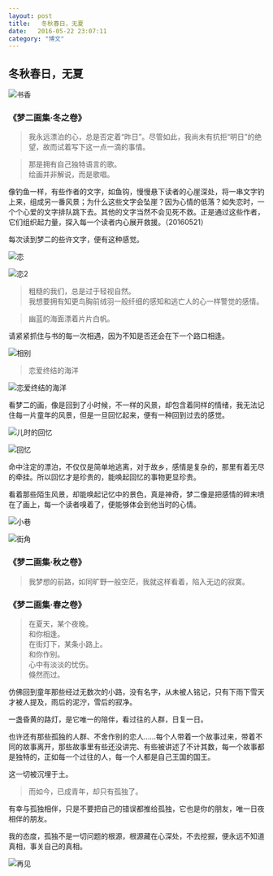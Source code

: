 ```yaml
---
layout: post
title:   冬秋春日，无夏
date:   2016-05-22 23:07:11
category: "博文"
---
```

## 冬秋春日，无夏

![书香](http://7xoc51.com1.z0.glb.clouddn.com/1.jpg)

### 《梦二画集·冬之卷》  

>我永远漂泊的心，总是否定着“昨日”。尽管如此，我尚未有抗拒“明日”的绝望，故而试着写下这一点一滴的事情。

>那是拥有自己独特语言的歌。  
 绘画并非解说，而是歌唱。  

像钓鱼一样，有些作者的文字，如鱼钩，慢慢悬下读者的心崖深处，将一串文字钓上来，组成另一番风景；为什么这些文字会坠崖？因为心情的低落？如失恋时，一个个心爱的文字排队跳下去。其他的文字当然不会见死不救。正是通过这些作者，它们组织起力量，探入每一个读者内心展开救援。（20160521）  

每次读到梦二的些许文字，便有这种感觉。  

![恋](http://7xoc51.com1.z0.glb.clouddn.com/%E6%81%8B.jpg)

![恋2](http://7xoc51.com1.z0.glb.clouddn.com/%E6%81%8B2.jpg)


>粗糙的我们，总是过于轻视自然。  
 我想要拥有知更鸟胸前绒羽一般纤细的感知和逃亡人的心一样警觉的感情。  

>幽蓝的海面漂着片片白帆。  

请紧紧抓住与书的每一次相遇，因为不知是否还会在下一个路口相逢。  

![相别](http://7xoc51.com1.z0.glb.clouddn.com/%E7%9B%B8%E5%88%AB.jpg)

>恋爱终结的海洋  

![恋爱终结的海洋](http://7xoc51.com1.z0.glb.clouddn.com/%E6%81%8B%E7%88%B1%E6%80%BB%E7%BB%93%E7%9A%84%E6%B5%B7%E6%B4%8B.jpg)

看梦二的画，像是回到了小时候，不一样的风景，却包含着同样的情绪，我无法记住每一片童年的风景，但是一旦回忆起来，便有一种回到过去的感觉。

![儿时的回忆](http://7xoc51.com1.z0.glb.clouddn.com/%E5%84%BF%E6%97%B6%E7%9A%84%E5%9B%9E%E5%BF%86.jpg)

![回忆](http://7xoc51.com1.z0.glb.clouddn.com/%E5%9B%9E%E5%BF%86.jpg)

命中注定的漂泊，不仅仅是简单地逃离，对于故乡，感情是复杂的，那里有着无尽的牵挂。所以回忆才是珍贵的，能唤起回忆的事物更显珍贵。

看着那些陌生风景，却能唤起记忆中的景色，真是神奇，梦二像是把感情的碎末喷在了画上，每一个读者嗅着了，便能够体会到他当时的心情。

![小巷](http://7xoc51.com1.z0.glb.clouddn.com/%E5%B7%B7.jpg)

![街角](http://7xoc51.com1.z0.glb.clouddn.com/%E7%A7%8B%E6%97%A5%E7%9A%84%E8%A1%97%E8%A7%92.jpg)

### 《梦二画集·秋之卷》

>我梦想的前路，如同旷野一般空茫，我就这样看着，陷入无边的寂寞。  

### 《梦二画集·春之卷》

> 在夏天，某个夜晚。  
  和你相逢。  
  在街灯下，某条小路上。  
  和你作别。  
  心中有淡淡的忧伤。  
  倏然而过。  

仿佛回到童年那些经过无数次的小路，没有名字，从未被人铭记，只有下雨下雪天才被人提及，雨后的泥泞，雪后的寂净。

一盏昏黄的路灯，是它唯一的陪伴，看过往的人群，日复一日。

也许还有那些孤独的人群、不舍作别的恋人……每个人带着一个故事过来，带着不同的故事离开，那些故事里有些还没讲完、有些被讲述了不计其数，每一个故事都是独特的，正如每一个过往的人，每一个人都是自己王国的国王。

这一切被沉埋于土。

>而如今，已成青年，却只有孤独了。  

有幸与孤独相伴，只是不要把自己的错误都推给孤独，它也是你的朋友，唯一日夜相伴的朋友。

我的态度，孤独不是一切问题的根源，根源藏在心深处，不去挖掘，便永远不知道真相，事关自己的真相。


![再见](http://7xoc51.com1.z0.glb.clouddn.com/the%20last%20one.jpg)

